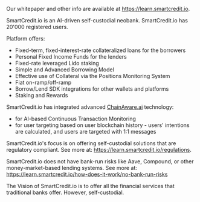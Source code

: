 Our whitepaper and other info are available at https://learn.smartcredit.io.

SmartCredit.io is an AI-driven self-custodial neobank. SmartCredit.io has 20'000 registered users.

Platform offers:
- Fixed-term, fixed-interest-rate collateralized loans for the borrowers
- Personal Fixed Income Funds for the lenders
- Fixed-rate leveraged Lido staking
- Simple and Advanced Borrowing Model
- Effective use of Collateral via the Positions Monitoring System
- Fiat on-ramp/off-ramp
- Borrow/Lend SDK integrations for other wallets and platforms
- Staking and Rewards

SmartCredit.io has integrated advanced [ChainAware.ai](https://ChainAware.ai) technology:
- for AI-based Continuous Transaction Monitoring
- for user targeting based on user blockchain history - users' intentions are calculated, and users are targeted with 1:1 messages

SmartCredit.io's focus is on offering self-custodial solutions that are regulatory compliant. See more at: https://learn.smartcredit.io/regulations. 

SmartCredit.io does not have bank-run risks like Aave, Compound, or other money-market-based lending systems. See more at: https://learn.smartcredit.io/how-does-it-work/no-bank-run-risks

The Vision of SmartCredit.io is to offer all the financial services that traditional banks offer. However, self-custodial. 
